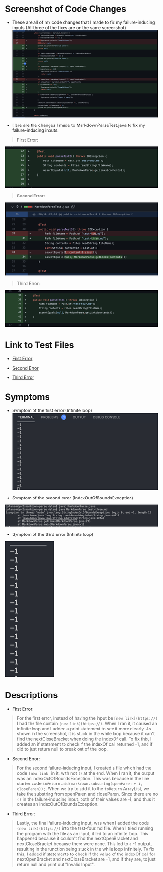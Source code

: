 # Screenshot of Code Changes

- These are all of my code changes that I made to fix my failure-inducing inputs (All three of the fixes are on the same screenshot)
  ![Image](screenshot8.PNG)

- Here are the changes I made to MarkdownParseTest.java to fix my failure-inducing inputs.

> First Error:

![Image](screenshot12.PNG)

> Second Error:

![Image](screenshot13.PNG)

> Third Error:

![Image](screenshot14.PNG)

# Link to Test Files

- [First Error](https://github.com/dslee01/markdown-parse/blob/main/test-two.md)

- [Second Error](https://github.com/dslee01/markdown-parse/blob/main/test-three.md)

- [Third Error](https://github.com/dslee01/markdown-parse/blob/main/test-four.md)

# Symptoms

- Symptom of the first error (Infinite loop)
  ![Image](screenshot10.png)

- Symptom of the second error (IndexOutOfBoundsException)

![Image](screenshot9.PNG)

- Symptom of the third error (Infinite loop)

![Image](screenshot11.PNG)

# Descriptions

- First Error:

> For the first error, instead of having the input be `[new link](https://)` I had the file contain `[new link)(https://)`. When I ran it, it caused an infinite loop and I added a print statement to see it more clearly. As shown in the screenshot, it is stuck in the while loop because it can't find the nextCloseBracket when doing the indexOf call. To fix this, I added an if statement to check if the indexOf call returned -1, and if did to just return null to break out of the loop.

- Second Error:

> For the second failure-inducing input, I created a file which had the code `[new link]` in it, with not `()` at the end. When I ran it, the output was an indexOutOfBoundsException. This was because in the line starter code `toReturn.add(markdown.substring(openParen + 1, closeParen));`. When we try to add it to the `toReturn` ArrayList, we take the substring from openParen and closeParen. Since there are no `()` in the failure-inducing input, both of their values are -1, and thus it creates an indexOutOfBoundsException.

- Third Error:

> Lastly, the final failure-inducing input, was when I added the code `(new link)(https://)` into the test-four.md file. When I tried running the program with the file as an input, it led to an infinite loop. This happened because it couldn't find the nextOpenBracket and nextCloseBracket because there were none. This led to a -1 output, resulting in the function being stuck in the while loop infinitely. To fix this, I added if statements to check if the value of the indexOf call for nextOpenBracket and nextCloseBracket are -1, and if they are, to just return null and print out "Invalid Input".
